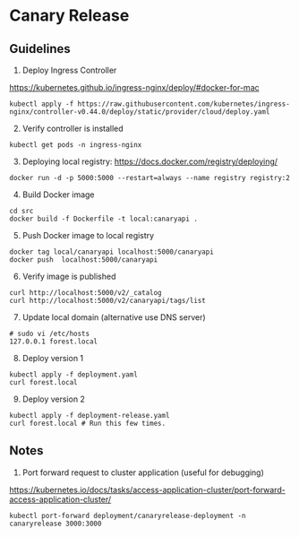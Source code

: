 # Canary Release 

## Guidelines
1. Deploy Ingress Controller

https://kubernetes.github.io/ingress-nginx/deploy/#docker-for-mac

```
kubectl apply -f https://raw.githubusercontent.com/kubernetes/ingress-nginx/controller-v0.44.0/deploy/static/provider/cloud/deploy.yaml
```

2. Verify controller is installed

```
kubectl get pods -n ingress-nginx
```

3. Deploying local registry: https://docs.docker.com/registry/deploying/

```
docker run -d -p 5000:5000 --restart=always --name registry registry:2
```

4. Build Docker image

```
cd src
docker build -f Dockerfile -t local:canaryapi .
```

5. Push Docker image to local registry

```
docker tag local/canaryapi localhost:5000/canaryapi
docker push  localhost:5000/canaryapi
```

6. Verify image is published

```
curl http://localhost:5000/v2/_catalog
curl http://localhost:5000/v2/canaryapi/tags/list
```

7. Update local domain (alternative use DNS server)

```
# sudo vi /etc/hosts
127.0.0.1 forest.local
```

8. Deploy version 1

```
kubectl apply -f deployment.yaml
curl forest.local
```

9. Deploy version 2

```
kubectl apply -f deployment-release.yaml
curl forest.local # Run this few times.
```

## Notes

1. Port forward request to cluster application (useful for debugging)

https://kubernetes.io/docs/tasks/access-application-cluster/port-forward-access-application-cluster/

```
kubectl port-forward deployment/canaryrelease-deployment -n canaryrelease 3000:3000
```


